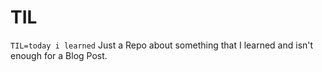 # TIL

`TIL=today i learned`
Just a Repo about something that I learned and isn't enough for a Blog Post.
